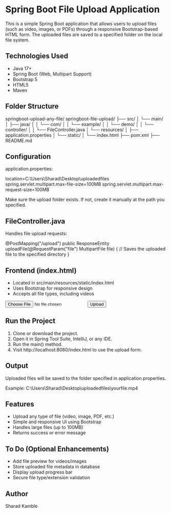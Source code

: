 
Spring Boot File Upload Application
===================================

This is a simple Spring Boot application that allows users to upload files (such as video, images, or PDFs) through a responsive Bootstrap-based HTML form. The uploaded files are saved to a specified folder on the local file system.

Technologies Used
-----------------
- Java 17+
- Spring Boot (Web, Multipart Support)
- Bootstrap 5
- HTML5
- Maven

Folder Structure
----------------
springboot-upload-any-file/
springboot-file-upload/
├── src/
│   └── main/
│       ├── java/
│       │   └── com/
│       │       └── example/
│       │           └── demo/
│       │               └── controller/
│       │                   └── FileController.java
│       └── resources/
│           ├── application.properties
│           └── static/
│               └── index.html
├── pom.xml
├── README.md

Configuration
-------------
application.properties:

location=C:\Users\Sharad\Desktop\uploadedfiles
spring.servlet.multipart.max-file-size=100MB
spring.servlet.multipart.max-request-size=100MB

Make sure the upload folder exists. If not, create it manually at the path you specified.

FileController.java
-------------------
Handles file upload requests:

@PostMapping("/upload")
public ResponseEntity<String> uploadFile(@RequestParam("file") MultipartFile file) {
    // Saves the uploaded file to the specified directory
}

Frontend (index.html)
---------------------
- Located in src/main/resources/static/index.html
- Uses Bootstrap for responsive design
- Accepts all file types, including videos

<form action="/upload" method="post" enctype="multipart/form-data">
  <input type="file" name="file" accept="video/*" required>
  <button type="submit">Upload</button>
</form>

Run the Project
---------------
1. Clone or download the project.
2. Open it in Spring Tool Suite, IntelliJ, or any IDE.
3. Run the main() method.
4. Visit http://localhost:8080/index.html to use the upload form.

Output
------
Uploaded files will be saved to the folder specified in application.properties.

Example:
C:\Users\Sharad\Desktop\uploadedfiles\yourfile.mp4

Features
--------
- Upload any type of file (video, image, PDF, etc.)
- Simple and responsive UI using Bootstrap
- Handles large files (up to 100MB)
- Returns success or error message

To Do (Optional Enhancements)
-----------------------------
- Add file preview for videos/images
- Store uploaded file metadata in database
- Display upload progress bar
- Secure file type/extension validation

Author
------
Sharad Kamble
